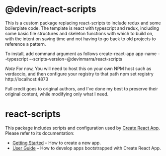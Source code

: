# @devin/react-scripts
This is a custom package replacing react-scripts to include redux and some boilerplate code. The template is react with typescript and redux, including some basic file structures and skeleton functions with which to build on, with the intent on saving time and not having to go back to old projects to reference a pattern.

To install, add command argument as follows
create-react-app app-name --typescript --scripts-version=@devinmarra/react-scripts

*Note* For now, You will need to host this on your own NPM host such as verdaccio, and then configure your registry to that path
npm set registry http://localhost:4873

Full credit goes to original authors, and I've done my best to preserve their original content, while modifying only what I need.

# react-scripts

This package includes scripts and configuration used by [Create React App](https://github.com/facebook/create-react-app).<br>
Please refer to its documentation:

- [Getting Started](https://facebook.github.io/create-react-app/docs/getting-started) – How to create a new app.
- [User Guide](https://facebook.github.io/create-react-app/) – How to develop apps bootstrapped with Create React App.
